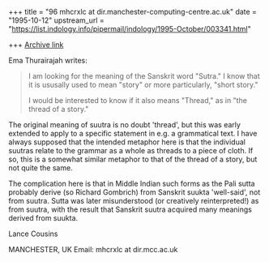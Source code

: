 +++
title = "96 mhcrxlc at dir.manchester-computing-centre.ac.uk"
date = "1995-10-12"
upstream_url = "https://list.indology.info/pipermail/indology/1995-October/003341.html"

+++
[Archive link](https://list.indology.info/pipermail/indology/1995-October/003341.html)

Ema Thurairajah writes:

>I am looking for the meaning of the Sanskrit word "Sutra."
>I know that it is ususally used to mean "story" or more particularly,
>"short story."
>
>I would be interested to know if it also means "Thread," as in "the
>thread of a story."

The original meaning of suutra is no doubt 'thread', but this was early
extended to apply to a specific statement in e.g. a grammatical text. I
have always supposed that the intended metaphor here is that the individual
suutras relate to the grammar as a whole as threads to a piece of cloth. If
so, this is a somewhat similar metaphor to that of the thread of a story,
but not quite the same.

The complication here is that in Middle Indian such forms as the Pali sutta
probably derive (so Richard Gombrich) from Sanskrit suukta 'well-said', not
from suutra. Sutta was later misunderstood (or creatively reinterpreted!)
as from suutra, with the result that Sanskrit suutra acquired many meanings
derived from suukta.

Lance Cousins

MANCHESTER, UK
Email: mhcrxlc at dir.mcc.ac.uk







